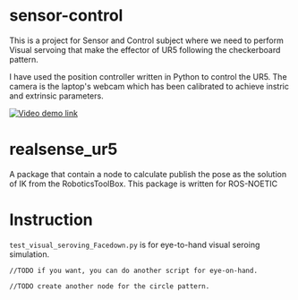 # sensor-control
This is a project for Sensor and Control subject where we need to perform Visual servoing that make the effector of UR5 following the checkerboard pattern.

I have used the position controller written in Python to control the UR5. 
The camera is the laptop's webcam which has been calibrated to achieve instric and extrinsic parameters. 


[![Video demo link](https://youtu.be/2KWZNxD7UUA/0.jpg)](https://youtu.be/2KWZNxD7UUA)

# realsense_ur5 
A package that contain a node to calculate publish the pose as the solution of IK from the RoboticsToolBox. 
This package is written for ROS-NOETIC

# Instruction
`test_visual_seroving_Facedown.py` is for eye-to-hand visual seroing simulation.
```
//TODO if you want, you can do another script for eye-on-hand. 

//TODO create another node for the circle pattern.
```
